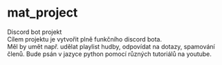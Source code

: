 # mat_project
Discord bot projekt  
Cílem projektu je vytvořit plně funkčního discord bota.  
Měl by umět např. udělat playlist hudby, odpovídat na dotazy, spamování členů.
Bude psán v jazyce python pomocí různých tutoriálů na youtube.
